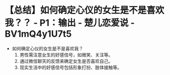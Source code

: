 # 【总结】如何确定心仪的女生是不是喜欢我？？ - P1：输出 - 楚儿恋爱说 - BV1mQ4y1U7t5

-   如何确定心仪的女生是不是喜欢我？
    1.  男性需注意女生的好感信号，如微笑、关注等。
    2.  通过微信聊天的反馈来确定女生是否喜欢自己。
    3.  现实生活中的好感信号包括形象打扮、肢体接触等。